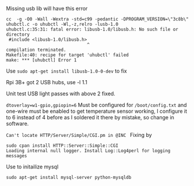 Missing usb lib will have this error

```
cc  -g -O0 -Wall -Wextra -std=c99 -pedantic -DPROGRAM_VERSION=\"3c8b\" uhubctl.c -o uhubctl -Wl,-z,relro -lusb-1.0
uhubctl.c:35:31: fatal error: libusb-1.0/libusb.h: No such file or directory
 #include <libusb-1.0/libusb.h>
                               ^
compilation terminated.
Makefile:40: recipe for target 'uhubctl' failed
make: *** [uhubctl] Error 1
```

Use ``sudo apt-get install libusb-1.0-0-dev`` to fix

Rpi 3B+ got 2 USB hubs, use -l 1.1

Unit test USB light passes with above 2 fixed.

``dtoverlay=w1-gpio,gpiopin=6`` Must be configured for ``/boot/config.txt`` and one-wire must be enabled to get temperature sensor working, I configure it to 6 instead of 4 before as I soldered it there by mistake, so change in software.

``Can't locate HTTP/Server/Simple/CGI.pm in @INC ``
Fixing by 

```sudo apt-get install libcgi-session-perl
sudo cpan install HTTP::Server::Simple::CGI
Loading internal null logger. Install Log::Log4perl for logging messages

```

Use to initailize mysql
```
sudo apt-get install mysql-server python-mysqldb
```



